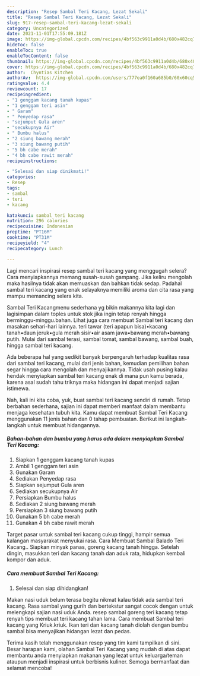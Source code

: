 ```yaml
---
description: "Resep Sambal Teri Kacang, Lezat Sekali"
title: "Resep Sambal Teri Kacang, Lezat Sekali"
slug: 917-resep-sambal-teri-kacang-lezat-sekali
category: Uncategorized
date: 2021-11-01T17:55:09.181Z
image: https://img-global.cpcdn.com/recipes/4bf563c9911a0d4b/680x482cq70/sambal-teri-kacang-foto-resep-utama.jpg
hideToc: false
enableToc: true
enableTocContent: false
thumbnail: https://img-global.cpcdn.com/recipes/4bf563c9911a0d4b/680x482cq70/sambal-teri-kacang-foto-resep-utama.jpg
cover: https://img-global.cpcdn.com/recipes/4bf563c9911a0d4b/680x482cq70/sambal-teri-kacang-foto-resep-utama.jpg
author:  Chyntias Kitchen
authorAv:  https://img-global.cpcdn.com/users/777ea0f160a685b0/60x60cq50/avatar.jpg
ratingvalue: 4.4
reviewcount: 17
recipeingredient:
- "1 genggam kacang tanah kupas"
- "1 genggam teri asin"
- " Garam"
- " Penyedap rasa"
- "sejumput Gula aren"
- "secukupnya Air"
- " Bumbu halus"
- "2 siung bawang merah"
- "3 siung bawang putih"
- "5 bh cabe merah"
- "4 bh cabe rawit merah"
recipeinstructions:

- "Selesai dan siap dinikmati!"
categories:
- Resep
tags:
- sambal
- teri
- kacang

katakunci: sambal teri kacang 
nutrition: 296 calories
recipecuisine: Indonesian
preptime: "PT16M"
cooktime: "PT31M"
recipeyield: "4"
recipecategory: Lunch

---
```



Lagi mencari inspirasi resep sambal teri kacang yang menggugah selera? Cara menyiapkannya memang susah-susah gampang. Jika keliru mengolah maka hasilnya tidak akan memuaskan dan bahkan tidak sedap. Padahal sambal teri kacang yang enak selayaknya memiliki aroma dan cita rasa yang mampu memancing selera kita.


Sambal Teri Kacangmenu sederhana yg bikin makannya kita lagi dan lagisimpan dalam toples untuk stok jika ingin tetap renyah hingga berminggu-minggu.bahan. Lihat juga cara membuat Sambal teri kacang dan masakan sehari-hari lainnya. teri tawar (teri apapun bisa)•kacang tanah•daun jeruk•gula merah sisir•air asam jawa•bawang merah•bawang putih. Mulai dari sambal terasi, sambal tomat, sambal bawang, sambal buah, hingga sambal teri kacang.

Ada beberapa hal yang sedikit banyak berpengaruh terhadap kualitas rasa dari sambal teri kacang, mulai dari jenis bahan, kemudian pemilihan bahan segar hingga cara mengolah dan menyajikannya. Tidak usah pusing kalau hendak menyiapkan sambal teri kacang enak di mana pun kamu berada, karena asal sudah tahu triknya maka hidangan ini dapat menjadi sajian istimewa.


Nah, kali ini kita coba, yuk, buat sambal teri kacang sendiri di rumah. Tetap berbahan sederhana, sajian ini dapat memberi manfaat dalam membantu menjaga kesehatan tubuh kita. Kamu dapat membuat Sambal Teri Kacang menggunakan 11 jenis bahan dan 0 tahap pembuatan. Berikut ini langkah-langkah untuk membuat hidangannya.

<!--inarticleads1-->

##### Bahan-bahan dan bumbu yang harus ada dalam menyiapkan Sambal Teri Kacang:

1. Siapkan 1 genggam kacang tanah kupas
1. Ambil 1 genggam teri asin
1. Gunakan  Garam
1. Sediakan  Penyedap rasa
1. Siapkan sejumput Gula aren
1. Sediakan secukupnya Air
1. Persiapkan  Bumbu halus
1. Sediakan 2 siung bawang merah
1. Persiapkan 3 siung bawang putih
1. Gunakan 5 bh cabe merah
1. Gunakan 4 bh cabe rawit merah


Target pasar untuk sambal teri kacang cukup tinggi, hampir semua kalangan masyarakat menyukai rasa. Cara Membuat Sambal Balado Teri Kacang.. Siapkan minyak panas, goreng kacang tanah hingga. Setelah dingin, masukkan teri dan kacang tanah dan aduk rata, hidupkan kembali kompor dan aduk. 

<!--inarticleads2-->

##### Cara membuat Sambal Teri Kacang:


1. Selesai dan siap dihidangkan!

Makan nasi uduk belum terasa begitu nikmat kalau tidak ada sambal teri kacang. Rasa sambal yang gurih dan bertekstur sangat cocok dengan untuk melengkapi sajian nasi uduk Anda. resep sambal goreng teri kacang tetap renyah tips membuat teri kacang tahan lama. Cara membuat Sambal teri kacang yang Kriuk.kriuk. Ikan teri dan kacang tanah diolah dengan bumbu sambal bisa menyajikan hidangan lezat dan pedas. 

Terima kasih telah menggunakan resep yang tim kami tampilkan di sini. Besar harapan kami, olahan Sambal Teri Kacang yang mudah di atas dapat membantu anda menyiapkan makanan yang lezat untuk keluarga/teman ataupun menjadi inspirasi untuk berbisnis kuliner. Semoga bermanfaat dan selamat mencoba!
